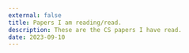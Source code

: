 ```yaml
---
external: false
title: Papers I am reading/read.
description: These are the CS papers I have read.
date: 2023-09-10
---
```

